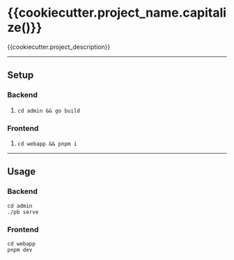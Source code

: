 # {{cookiecutter.project_name.capitalize()}}

{{cookiecutter.project_description}}

---

## Setup

### Backend

1. `cd admin && go build`

### Frontend

1. `cd webapp && pnpm i`

---

## Usage

### Backend

```
cd admin
./pb serve
```

### Frontend

```
cd webapp
pnpm dev
```
